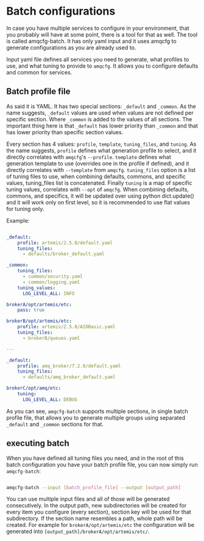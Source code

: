# Batch configurations

In case you have multiple services to configure in your environment,
that you probably will have at some point, there is a tool for that
as well. The tool is called amqcfg-batch. It has only yaml input and
it uses amqcfg to generate configurations as you are already used to.

Input yaml file defines all services you need to generate, what
profiles to use, and what tuning to provide to `amqcfg`.
It allows you to configure defaults and common for services.

## Batch profile file

As said it is YAML. It has two special sections: `_default` and `_common`.
As the name suggests, `_default` values are used when values are not
defined per specific section. Where `_common` is added to the values
of all sections. The important thing here is that `_default` has lower
priority than `_common` and that has lower priority than specific section
values.

Every section has 4 values: `profile`, `template`, `tuning_files`,
 and `tuning`. As the name suggests, `profile` defines what generation profile
 to select, and it directly correlates with `amqcfg`'s `--profile`.
 `template` defines what generation template to use
 (overrides one in the profile if defined), and it directly correlates with
 `--template` from `amqcfg`. `tuning_files` option is a list of tuning
 files to use, when combining defaults, commons, and specific values,
 tuning_files list is concatenated. Finally `tuning` is a map of
 specific tuning values, correlates with `--opt` of `amqcfg`. When combining
 defaults, commons, and specifics, it will be updated over using python
 dict.update() and it will work only on first level, so it is recommended
 to use flat values for tuning only.

Example:
```yaml

_default:
    profile: artemis/2.5.0/default.yaml
    tuning_files:
      - defaults/broker_default.yaml

_common:
    tuning_files:
      - common/security.yaml
      - common/logging.yaml
    tuning_values:
      LOG_LEVEL_ALL: INFO

brokerA/opt/artemis/etc:
    pass: true

brokerB/opt/artemis/etc:
    profile: artemis/2.5.0/AIOBasic.yaml
    tuning_files:
      - brokerB/queues.yaml

---

_default:
    profile: amq_broker/7.2.0/default.yaml
    tuning_files:
      - defaults/amq_broker_default.yaml

brokerC/opt/amq/etc:
    tuning:
      LOG_LEVEL_ALL: DEBUG

```

As you can see, `amqcfg-batch` supports multiple sections, in single
batch profile file, that allows you to generate multiple groups using
separated `_default` and `_common` sections for that.

## executing batch

When you have defined all tuning files you need, and in the root of this
batch configuration you have your batch profile file, you can now simply
run `amqcfg-batch`:

```bash

amqcfg-batch --input [batch_profile_file] --output [output_path]
```

You can use multiple input files and all of those will be generated
consecutively. In the output path, new subdirectories will be created
for every item you configure (every section), section key will be used
for that subdirectory. If the section name resembles a path, whole
path will be created. For example for `brokerA/opt/artemis/etc`
the configuration will be generated into
`[output_path]/brokerA/opt/artemis/etc/`.
